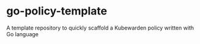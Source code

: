# go-policy-template
A template repository to quickly scaffold a Kubewarden policy written with Go language
